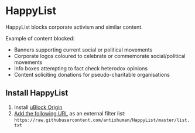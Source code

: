 # HappyList

HappyList blocks corporate activism and similar content.

Example of content blocked:

* Banners supporting current social or political movements
* Corporate logos coloured to celebrate or commemorate social/political movements
* Info boxes attempting to fact check heterodox opinions
* Content soliciting donations for pseudo-charitable organisations

## Install HappyList

1. Install [uBlock Origin](https://ublockorigin.com/)
4. [Add the following URL](https://github.com/gorhill/uBlock/wiki/Filter-lists-from-around-the-web) as an external filter list: `https://raw.githubusercontent.com/antixhuman/HappyList/master/list.txt` 

